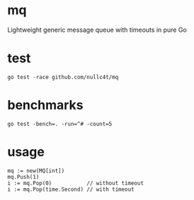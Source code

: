 # mq
Lightweight generic message queue with timeouts in pure Go
# test
```
go test -race github.com/nullc4t/mq
```
# benchmarks
```
go test -bench=. -run=^# -count=5
```
# usage
```
mq := new(MQ[int])
mq.Push(1)
i := mq.Pop(0)           // without timeout
i := mq.Pop(time.Second) // with timeout
```